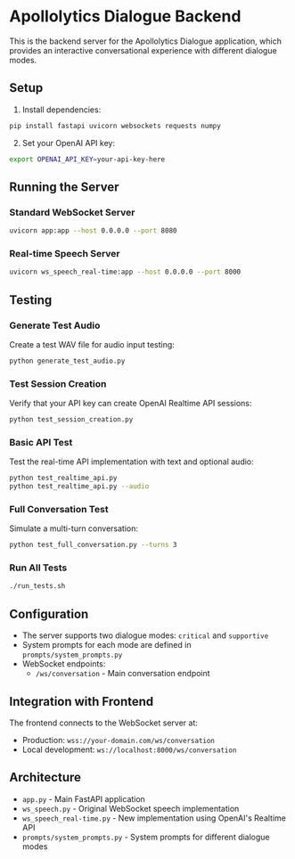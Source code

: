 # Apollolytics Dialogue Backend

This is the backend server for the Apollolytics Dialogue application, which provides an interactive conversational experience with different dialogue modes.

## Setup

1. Install dependencies:
```bash
pip install fastapi uvicorn websockets requests numpy
```

2. Set your OpenAI API key:
```bash
export OPENAI_API_KEY=your-api-key-here
```

## Running the Server

### Standard WebSocket Server
```bash
uvicorn app:app --host 0.0.0.0 --port 8080
```

### Real-time Speech Server
```bash
uvicorn ws_speech_real-time:app --host 0.0.0.0 --port 8000
```

## Testing

### Generate Test Audio
Create a test WAV file for audio input testing:
```bash
python generate_test_audio.py
```

### Test Session Creation
Verify that your API key can create OpenAI Realtime API sessions:
```bash
python test_session_creation.py
```

### Basic API Test
Test the real-time API implementation with text and optional audio:
```bash
python test_realtime_api.py
python test_realtime_api.py --audio
```

### Full Conversation Test
Simulate a multi-turn conversation:
```bash
python test_full_conversation.py --turns 3
```

### Run All Tests
```bash
./run_tests.sh
```

## Configuration

- The server supports two dialogue modes: `critical` and `supportive`
- System prompts for each mode are defined in `prompts/system_prompts.py`
- WebSocket endpoints:
  - `/ws/conversation` - Main conversation endpoint

## Integration with Frontend

The frontend connects to the WebSocket server at:
- Production: `wss://your-domain.com/ws/conversation`
- Local development: `ws://localhost:8000/ws/conversation`

## Architecture

- `app.py` - Main FastAPI application
- `ws_speech.py` - Original WebSocket speech implementation
- `ws_speech_real-time.py` - New implementation using OpenAI's Realtime API
- `prompts/system_prompts.py` - System prompts for different dialogue modes